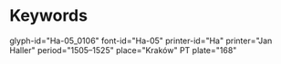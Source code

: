 # Keywords
glyph-id="Ha-05_0106"
font-id="Ha-05"
printer-id="Ha"
printer="Jan Haller"
period="1505–1525"
place="Kraków"
PT plate="168"
